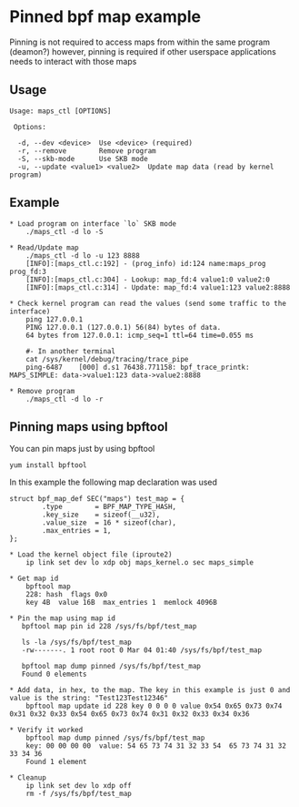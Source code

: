 # Pinned bpf map example
Pinning is not required to access maps from within the same program (deamon?) however, pinning is required if other userspace applications needs to interact with those maps

## Usage
```
Usage: maps_ctl [OPTIONS]

 Options:

  -d, --dev <device>  Use <device> (required)
  -r, --remove        Remove program
  -S, --skb-mode      Use SKB mode
  -u, --update <value1> <value2>  Update map data (read by kernel program)
```

## Example
```
* Load program on interface `lo` SKB mode
    ./maps_ctl -d lo -S

* Read/Update map
    ./maps_ctl -d lo -u 123 8888
    [INFO]:[maps_ctl.c:192] - (prog_info) id:124 name:maps_prog prog_fd:3
    [INFO]:[maps_ctl.c:304] - Lookup: map_fd:4 value1:0 value2:0
    [INFO]:[maps_ctl.c:314] - Update: map_fd:4 value1:123 value2:8888

* Check kernel program can read the values (send some traffic to the interface)
    ping 127.0.0.1
    PING 127.0.0.1 (127.0.0.1) 56(84) bytes of data.
    64 bytes from 127.0.0.1: icmp_seq=1 ttl=64 time=0.055 ms

    #- In another terminal
    cat /sys/kernel/debug/tracing/trace_pipe
    ping-6487    [000] d.s1 76438.771158: bpf_trace_printk: MAPS_SIMPLE: data->value1:123 data->value2:8888

* Remove program
    ./maps_ctl -d lo -r
```
## Pinning maps using bpftool
You can pin maps just by using bpftool
```
yum install bpftool
```
In this example the following map declaration was used
```
struct bpf_map_def SEC("maps") test_map = {
        .type        = BPF_MAP_TYPE_HASH,
        .key_size    = sizeof(__u32),
        .value_size  = 16 * sizeof(char),
        .max_entries = 1,
};
```
```
* Load the kernel object file (iproute2)
    ip link set dev lo xdp obj maps_kernel.o sec maps_simple

* Get map id
    bpftool map
    228: hash  flags 0x0
    key 4B  value 16B  max_entries 1  memlock 4096B

* Pin the map using map id
   bpftool map pin id 228 /sys/fs/bpf/test_map

   ls -la /sys/fs/bpf/test_map
   -rw-------. 1 root root 0 Mar 04 01:40 /sys/fs/bpf/test_map

   bpftool map dump pinned /sys/fs/bpf/test_map
   Found 0 elements

* Add data, in hex, to the map. The key in this example is just 0 and value is the string: "Test123Test12346"
    bpftool map update id 228 key 0 0 0 0 value 0x54 0x65 0x73 0x74 0x31 0x32 0x33 0x54 0x65 0x73 0x74 0x31 0x32 0x33 0x34 0x36

* Verify it worked
    bpftool map dump pinned /sys/fs/bpf/test_map
    key: 00 00 00 00  value: 54 65 73 74 31 32 33 54  65 73 74 31 32 33 34 36
    Found 1 element

* Cleanup
    ip link set dev lo xdp off
    rm -f /sys/fs/bpf/test_map
```


